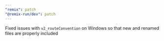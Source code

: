 ```yaml
---
"remix": patch
"@remix-run/dev": patch
---
```


Fixed issues with `v2_routeConvention` on Windows so that new and renamed files are properly included

